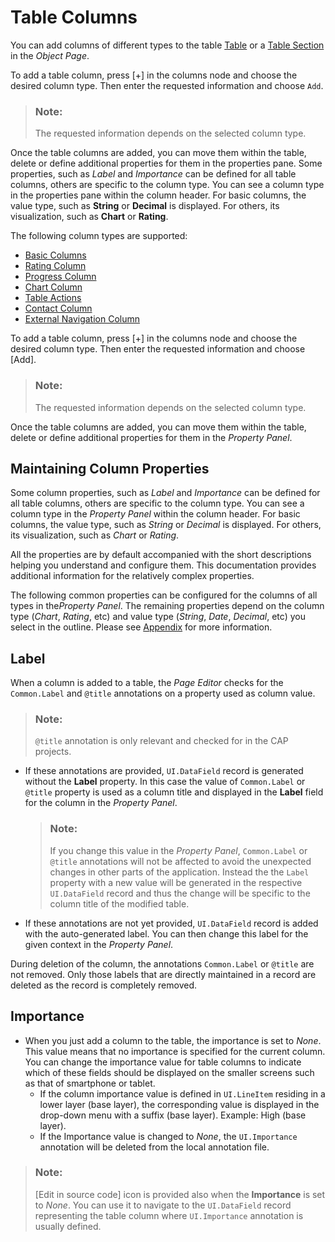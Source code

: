 <!-- loioa80d603f85164482b192eeeb2df535a2 -->

# Table Columns

You can add columns of different types to the table [Table](table-aaff7b1.md) or a [Table Section](table-section-fc59378.md) in the *Object Page*.

To add a table column, press [\+\] in the columns node and choose the desired column type. Then enter the requested information and choose `Add`.

> ### Note:  
> The requested information depends on the selected column type.

Once the table columns are added, you can move them within the table, delete or define additional properties for them in the properties pane. Some properties, such as *Label* and *Importance* can be defined for all table columns, others are specific to the column type. You can see a column type in the properties pane within the column header. For basic columns, the value type, such as **String** or **Decimal** is displayed. For others, its visualization, such as **Chart** or **Rating**.

The following column types are supported:

-   [Basic Columns](basic-columns-5f8c75b.md)
-   [Rating Column](rating-column-b2ba7b4.md)
-   [Progress Column](progress-column-0039256.md)
-   [Chart Column](chart-column-b78b302.md)
-   [Table Actions](table-actions-da1931b.md)
-   [Contact Column](contact-column-dc5931d.md)
-   [External Navigation Column](table-actions-da1931b.md)

To add a table column, press [\+\] in the columns node and choose the desired column type. Then enter the requested information and choose [Add\].

> ### Note:  
> The requested information depends on the selected column type.

Once the table columns are added, you can move them within the table, delete or define additional properties for them in the *Property Panel*.



<a name="loioa80d603f85164482b192eeeb2df535a2__columnproperties"/>

## Maintaining Column Properties

Some column properties, such as *Label* and *Importance* can be defined for all table columns, others are specific to the column type. You can see a column type in the *Property Panel* within the column header. For basic columns, the value type, such as *String* or *Decimal* is displayed. For others, its visualization, such as *Chart* or *Rating*.

All the properties are by default accompanied with the short descriptions helping you understand and configure them. This documentation provides additional information for the relatively complex properties.

The following common properties can be configured for the columns of all types in the*Property Panel*. The remaining properties depend on the column type \(*Chart*, *Rating*, etc\) and value type \(*String*, *Date*, *Decimal*, etc\) you select in the outline. Please see [Appendix](appendix-457f2e9.md#loio457f2e9699b5437fb09d56311055a4a0) for more information.



<a name="loioa80d603f85164482b192eeeb2df535a2__section_mwf_b1h_2sb"/>

## Label

When a column is added to a table, the *Page Editor* checks for the `Common.Label` and `@title` annotations on a property used as column value.

> ### Note:  
> `@title` annotation is only relevant and checked for in the CAP projects.

-   If these annotations are provided, `UI.DataField` record is generated without the **Label** property. In this case the value of `Common.Label` or `@title` property is used as a column title and displayed in the **Label** field for the column in the *Property Panel*.

    > ### Note:  
    > If you change this value in the *Property Panel*, `Common.Label` or `@title` annotations will not be affected to avoid the unexpected changes in other parts of the application. Instead the the `Label` property with a new value will be generated in the respective `UI.DataField` record and thus the change will be specific to the column title of the modified table.

-   If these annotations are not yet provided, `UI.DataField` record is added with the auto-generated label. You can then change this label for the given context in the *Property Panel*.

During deletion of the column, the annotations `Common.Label` or `@title` are not removed. Only those labels that are directly maintained in a record are deleted as the record is completely removed.



<a name="loioa80d603f85164482b192eeeb2df535a2__section_up3_szg_2sb"/>

## Importance

-   When you just add a column to the table, the importance is set to *None*. This value means that no importance is specified for the current column. You can change the importance value for table columns to indicate which of these fields should be displayed on the smaller screens such as that of smartphone or tablet.
    -   If the column importance value is defined in `UI.LineItem` residing in a lower layer \(base layer\), the corresponding value is displayed in the drop-down menu with a suffix \(base layer\). Example: High \(base layer\).
    -   If the Importance value is changed to *None*, the `UI.Importance` annotation will be deleted from the local annotation file.


> ### Note:  
> [Edit in source code\] icon is provided also when the **Importance** is set to *None*. You can use it to navigate to the `UI.DataField` record representing the table column where `UI.Importance` annotation is usually defined.

